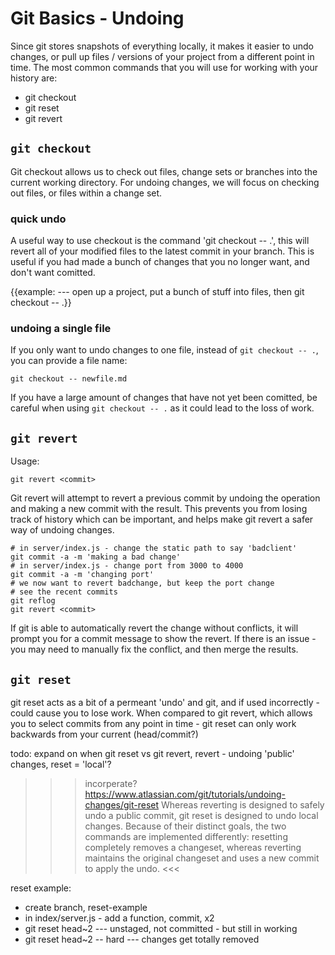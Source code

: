  Git Basics - Undoing
====================

Since git stores snapshots of everything locally, it makes it easier to
undo changes, or pull up files / versions of your project from a
different point in time. The most common commands that you will use for
working with your history are:

- git checkout
- git reset
- git revert

`git checkout`
--------------

Git checkout allows us to check out files, change sets or branches into
the current working directory. For undoing changes, we will focus on
checking out files, or files within a change set.

### quick undo


A useful way to use checkout is the command 'git checkout -- .', this
will revert all of your modified files to the latest commit in your
branch. This is useful if you had made a bunch of changes that you no
longer want, and don't want comitted.

{{example: --- open up a project, put a bunch of stuff into files, then
git checkout -- .}}

### undoing a single file

If you only want to undo changes to one file, instead of
`git checkout -- .`, you can provide a file name:

`git checkout -- newfile.md`

If you have a large amount of changes that have not yet been comitted,
be careful when using `git checkout -- .` as it could lead to the loss
of work.

`git revert`
------------

Usage:

`git revert <commit>`

Git revert will attempt to revert a previous commit by undoing the operation and making a new commit with the result. This prevents you from losing track of history which can be important, and helps make git revert a safer way of undoing changes.


```
# in server/index.js - change the static path to say 'badclient'
git commit -a -m 'making a bad change'
# in server/index.js - change port from 3000 to 4000
git commit -a -m 'changing port'
# we now want to revert badchange, but keep the port change
# see the recent commits
git reflog
git revert <commit>
```

If git is able to automatically revert the change without conflicts, it will prompt you for a commit message to show the revert. If there is an issue - you may need to manually fix the conflict, and then merge the results.


`git reset`
------

git reset acts as a bit of a permeant 'undo' and git, and if used incorrectly - could cause you to lose work. When compared to git revert, which allows you to select commits from any point in time - git reset can only work backwards from your current (head/commit?)


todo: expand on when git reset vs git revert, revert - undoing 'public' changes, reset = 'local'?
>>>incorperate?
https://www.atlassian.com/git/tutorials/undoing-changes/git-reset
Whereas reverting is designed to safely undo a public commit, git reset is designed to undo local changes. Because of their distinct goals, the two commands are implemented differently: resetting completely removes a changeset, whereas reverting maintains the original changeset and uses a new commit to apply the undo.
<<<

reset example:
- create branch, reset-example
- in index/server.js  - add a function, commit, x2
- git reset head~2 --- unstaged, not committed - but still in working
- git reset head~2 -- hard --- changes get totally removed
